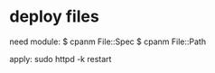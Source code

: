 deploy files
============

need module:
    $ cpanm File::Spec
    $ cpanm File::Path

apply:
    sudo httpd -k restart
